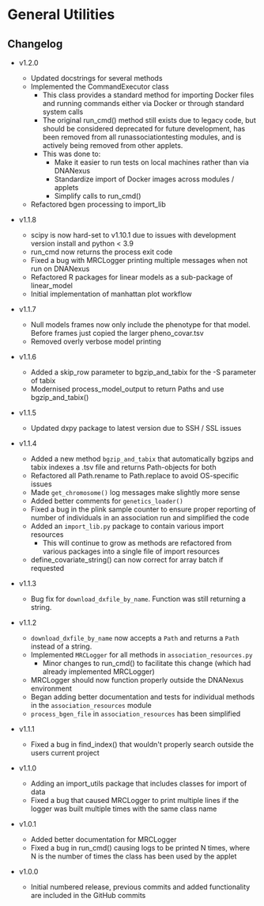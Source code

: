 # General Utilities

## Changelog

* v1.2.0
  * Updated docstrings for several methods
  * Implemented the CommandExecutor class
    * This class provides a standard method for importing Docker files and running commands either via Docker or through standard system calls
    * The original run_cmd() method still exists due to legacy code, but should be considered deprecated for future development, has been removed from all runassociationtesting modules, and is actively being removed from other applets.
    * This was done to:
      * Make it easier to run tests on local machines rather than via DNANexus
      * Standardize import of Docker images across modules / applets
      * Simplify calls to run_cmd()
  * Refactored bgen processing to import_lib

* v1.1.8
  * scipy is now hard-set to v1.10.1 due to issues with development version install and python < 3.9
  * run_cmd now returns the process exit code
  * Fixed a bug with MRCLogger printing multiple messages when not run on DNANexus
  * Refactored R packages for linear models as a sub-package of linear_model
  * Initial implementation of manhattan plot workflow

* v1.1.7
  * Null models frames now only include the phenotype for that model. Before frames just copied the larger pheno_covar.tsv
  * Removed overly verbose model printing

* v1.1.6
  * Added a skip_row parameter to bgzip_and_tabix for the -S parameter of tabix
  * Modernised process_model_output to return Paths and use bgzip_and_tabix()

* v1.1.5
  * Updated dxpy package to latest version due to SSH / SSL issues

* v1.1.4
  * Added a new method `bgzip_and_tabix` that automatically bgzips and tabix indexes a .tsv file and returns Path-objects for both
  * Refactored all Path.rename to Path.replace to avoid OS-specific issues
  * Made `get_chromosome()` log messages make slightly more sense
  * Added better comments for `genetics_loader()`
  * Fixed a bug in the plink sample counter to ensure proper reporting of number of individuals in an association run and simplified the code
  * Added an `import_lib.py` package to contain various import resources
    * This will continue to grow as methods are refactored from various packages into a single file of import resources
  * define_covariate_string() can now correct for array batch if requested

* v1.1.3
  * Bug fix for `download_dxfile_by_name`. Function was still returning a string.

* v1.1.2
  * `download_dxfile_by_name` now accepts a `Path` and returns a `Path` instead of a string.
  * Implemented `MRCLogger` for all methods in `association_resources.py`
    * Minor changes to run_cmd() to facilitate this change (which had already implemented MRCLogger)
  * MRCLogger should now function properly outside the DNANexus environment
  * Began adding better documentation and tests for individual methods in the `association_resources` module
  * `process_bgen_file` in `association_resources` has been simplified

* v1.1.1
  * Fixed a bug in find_index() that wouldn't properly search outside the users current project

* v1.1.0
  * Adding an import_utils package that includes classes for import of data
  * Fixed a bug that caused MRCLogger to print multiple lines if the logger was built multiple times with the same class name

* v1.0.1
  * Added better documentation for MRCLogger
  * Fixed a bug in run_cmd() causing logs to be printed N times, where N is the number of times the class has been used by the applet 
  
* v1.0.0
  * Initial numbered release, previous commits and added functionality are included in the GitHub commits
